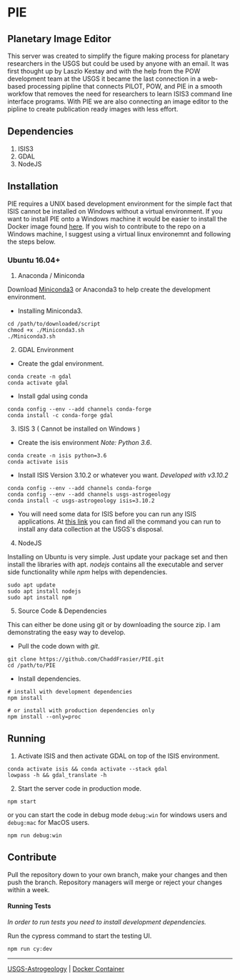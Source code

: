 # PIE
## Planetary Image Editor

This server was created to simplify the figure making process for planetary researchers in the USGS but could be used by anyone with an email. It was first thought up by Laszlo Kestay and with the help from the POW development team at the USGS it became the last connection in a web-based processing pipline that connects PILOT, POW, and PIE in a smooth workfow that removes the need for researchers to learn ISIS3 command line interface programs. With PIE we are also connecting an image editor to the pipline to create publication ready images with less effort.

## Dependencies
1. ISIS3
2. GDAL
3. NodeJS

## Installation

PIE requires a UNIX based development environment for the simple fact that ISIS cannot be installed on Windows without a virtual environment. If you want to install PIE onto a Windows machine it would be easier to install the Docker image found [here](https://hub.docker.com/repository/docker/chaddfrasier/pie-usgs). If you wish to contribute to the repo on a Windows machine, I suggest using a virtual linux environemnt and following the steps below.

### Ubuntu 16.04+
1. Anaconda / Miniconda

Download [Miniconda3](https://docs.conda.io/en/latest/miniconda.html) or Anaconda3 to help create the development environment.
- Installing Miniconda3.
```
cd /path/to/downloaded/script
chmod +x ./Miniconda3.sh
./Miniconda3.sh
```

2. GDAL Environment
 
- Create the gdal environment.
```
conda create -n gdal
conda activate gdal
```
- Install gdal using conda
```
conda config --env --add channels conda-forge
conda install -c conda-forge gdal
```

3. ISIS 3 ( Cannot be installed on Windows )
 
- Create the isis environment *Note: Python 3.6*.
```
conda create -n isis python=3.6
conda activate isis
```

- Install ISIS Version 3.10.2 or whatever you want. *Developed with v3.10.2*
```
conda config --env --add channels conda-forge
conda config --env --add channels usgs-astrogeology
conda install -c usgs-astrogeology isis=3.10.2
``` 
- You will need some data for ISIS before you can run any ISIS applications. At [this link](https://github.com/USGS-Astrogeology/ISIS3#partial-download-of-isis-base-data) you can find all the command you can run to install any data collection at the USGS's disposal.

4. NodeJS

Installing on Ubuntu is very simple. Just update your package set and then install the libraries with apt. *nodejs* contains all the executable and server side functionality while *npm* helps with dependencies.
```
sudo apt update
sudo apt install nodejs
sudo apt install npm
```

5. Source Code & Dependencies

This can either be done using git or by downloading the source zip. I am demonstrating the easy way to develop.
- Pull the code down with *git*.
```
git clone https://github.com/ChaddFrasier/PIE.git
cd /path/to/PIE
```
- Install dependencies.
```
# install with development dependencies
npm install 

# or install with production dependencies only
npm install --only=proc
```

## Running
1. Activate ISIS and then activate GDAL on top of the ISIS environment.
```
conda activate isis && conda activate --stack gdal
lowpass -h && gdal_translate -h
```

2. Start the server code in production mode.
```
npm start
```

or you can start the code in debug mode `debug:win` for windows users and `debug:mac` for MacOS users.
```
npm run debug:win
```

## Contribute
Pull the repository down to your own branch, make your changes and then push the branch. Repository managers will merge or reject your changes within a week.

#### Running Tests
*In order to run tests you need to install development dependencies.*

Run the cypress command to start the testing UI.
```
npm run cy:dev
```
-----------------------
[USGS-Astrogeology](https://www.usgs.gov/centers/astrogeology-science-center) | [Docker Container](https://hub.docker.com/repository/docker/chaddfrasier/pie-usgs)